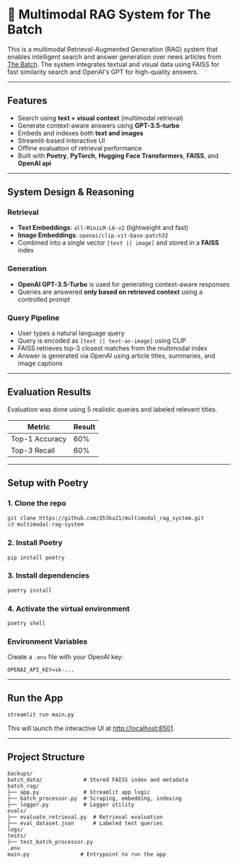 # 🧠 Multimodal RAG System for The Batch

This is a multimodal Retrieval-Augmented Generation (RAG) system that enables intelligent search and answer generation over news articles from [The Batch](https://www.deeplearning.ai/the-batch/). The system integrates textual and visual data using FAISS for fast similarity search and OpenAI's GPT for high-quality answers.

---

## Features

- Search using **text + visual context** (multimodal retrieval)
- Generate context-aware answers using **GPT-3.5-turbo**
- Embeds and indexes both **text and images**
- Streamlit-based interactive UI
- Offline evaluation of retrieval performance
- Built with **Poetry**, **PyTorch**, **Hugging Face Transformers**, **FAISS**, and **OpenAI api**

---

## System Design & Reasoning

### Retrieval

- **Text Embeddings**: `all-MiniLM-L6-v2` (lightweight and fast)
- **Image Embeddings**: `openai/clip-vit-base-patch32`
- Combined into a single vector `[text || image]` and stored in a **FAISS** index

### Generation

- **OpenAI GPT-3.5-Turbo** is used for generating context-aware responses
- Queries are answered **only based on retrieved context** using a controlled prompt

### Query Pipeline

- User types a natural language query
- Query is encoded as `[text || text-as-image]` using CLIP
- FAISS retrieves top-3 closest matches from the multimodal index
- Answer is generated via OpenAI using article titles, summaries, and image captions

---

## Evaluation Results

Evaluation was done using 5 realistic queries and labeled relevant titles.

| Metric         | Result |
| -------------- | ------ |
| Top-1 Accuracy | 60%    |
| Top-3 Recall   | 60%    |

---

## Setup with Poetry

### 1. Clone the repo

```bash
git clone https://github.com/Zh3ka21/multimodal_rag_system.git
cd multimodal-rag-system
```

### 2. Install Poetry

```bash
pip install poetry
```

### 3. Install dependencies

```bash
poetry install
```

### 4. Activate the virtual environment

```bash
poetry shell
```

### Environment Variables

Create a `.env` file with your OpenAI key:

```env
OPENAI_API_KEY=sk-...
```

---

## Run the App

```bash
streamlit run main.py
```

This will launch the interactive UI at <http://localhost:8501>.

---

## Project Structure

```
backups/
batch_data/             # Stored FAISS index and metadata
batch_rag/
├── app.py              # Streamlit app logic
├── batch_processor.py  # Scraping, embedding, indexing
├── logger.py           # Logger utility
evals/
├── evaluate_retrieval.py  # Retrieval evaluation
├── eval_dataset.json      # Labeled test queries
logs/
tests/
├── test_batch_processor.py
.env
main.py                # Entrypoint to run the app
```
